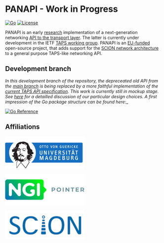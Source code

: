 # PANAPI - Work in Progress
[![Go](https://github.com/netsys-lab/panapi/actions/workflows/go.yml/badge.svg)](https://github.com/netsys-lab/panapi/actions/workflows/go.yml)
[![License](https://img.shields.io/badge/License-Apache%202.0-blue.svg)](LICENSE)

PANAPI is an early [research](https://dl.acm.org/doi/10.1145/3472727.3472808) implementation of a next-generation networking [API to the transport layer](https://www.ietf.org/archive/id/draft-ietf-taps-interface-13.html). The latter is currently under development in the IETF [TAPS working group](https://datatracker.ietf.org/wg/taps/about/). PANAPI is an [EU-funded](https://pointer.ngi.eu/) open-source project, that adds support for the [SCION network architecture](https://scion-architecture.net/) to a general purpose TAPS-like networking API.

## Development branch

_In this development branch of the repository, the depreceated old API from the
[main branch](https://github.com/netsys-lab/panapi) is being replaced
by a more faithful implementation of the [current TAPS API specification](https://www.ietf.org/archive/id/draft-ietf-taps-interface-13.html).
This work is currently still in mockup stage. See [here](doc/Implementation.md) for a detailled discussion of our particular design choices. A first impression of the Go package structure can be found here:__

[![Go Reference](https://pkg.go.dev/badge/github.com/netsys-lab/panapi.svg)](https://pkg.go.dev/github.com/netsys-lab/panapi@v0.3.0-alpha7/taps)



## Affiliations

[![OVGU](assets/ovgu-small.png)](https://netsys.ovgu.de)

[![NGI Pointer](assets/NGI-Pointer-logo-small.png)](https://pointer.ngi.eu)

[![SCION](assets/scion-small.png)](https://scion-architecture.net)
